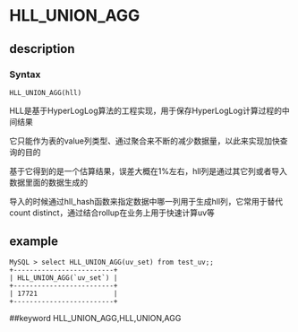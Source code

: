 # HLL_UNION_AGG
## description
### Syntax

`HLL_UNION_AGG(hll)`


HLL是基于HyperLogLog算法的工程实现，用于保存HyperLogLog计算过程的中间结果

它只能作为表的value列类型、通过聚合来不断的减少数据量，以此来实现加快查询的目的

基于它得到的是一个估算结果，误差大概在1%左右，hll列是通过其它列或者导入数据里面的数据生成的

导入的时候通过hll_hash函数来指定数据中哪一列用于生成hll列，它常用于替代count distinct，通过结合rollup在业务上用于快速计算uv等

## example
```
MySQL > select HLL_UNION_AGG(uv_set) from test_uv;;
+-------------------------+
| HLL_UNION_AGG(`uv_set`) |
+-------------------------+
| 17721                   |
+-------------------------+
```
##keyword
HLL_UNION_AGG,HLL,UNION,AGG
